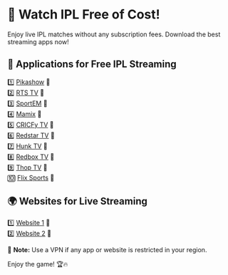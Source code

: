 # 🏏 Watch IPL Free of Cost!  

Enjoy live IPL matches without any subscription fees. Download the best streaming apps now!  

## 📲 Applications for Free IPL Streaming  

1️⃣ [Pikashow](https://pikashow.com.co/apk-download/) 🔗  
2️⃣ [RTS TV](#) 🔗  
3️⃣ [SportEM](#) 🔗  
4️⃣ [Mamix](#) 🔗  
5️⃣ [CRICFy TV](#) 🔗  
6️⃣ [Redstar TV](#) 🔗  
7️⃣ [Hunk TV](#) 🔗  
8️⃣ [Redbox TV](#) 🔗  
9️⃣ [Thop TV](#) 🔗  
🔟 [Flix Sports](#) 🔗  

## 🌍 Websites for Live Streaming  

1️⃣ [Website 1](#) 🔗  
2️⃣ [Website 2](#) 🔗  

📌 **Note:** Use a VPN if any app or website is restricted in your region.  

Enjoy the game! 🏆🔥  

